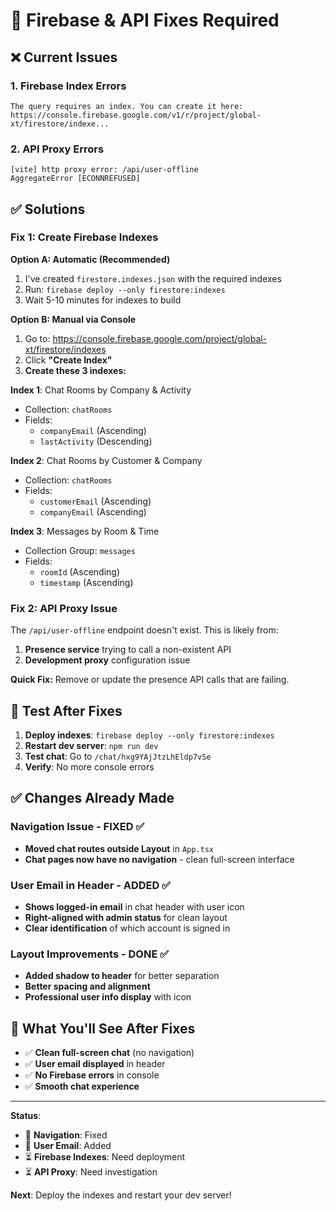 # 🔧 Firebase & API Fixes Required

## ❌ **Current Issues**

### **1. Firebase Index Errors**
```
The query requires an index. You can create it here: https://console.firebase.google.com/v1/r/project/global-xt/firestore/indexe...
```

### **2. API Proxy Errors** 
```
[vite] http proxy error: /api/user-offline
AggregateError [ECONNREFUSED]
```

## ✅ **Solutions**

### **Fix 1: Create Firebase Indexes**

**Option A: Automatic (Recommended)**
1. I've created `firestore.indexes.json` with the required indexes
2. Run: `firebase deploy --only firestore:indexes`
3. Wait 5-10 minutes for indexes to build

**Option B: Manual via Console**
1. Go to: https://console.firebase.google.com/project/global-xt/firestore/indexes
2. Click **"Create Index"** 
3. **Create these 3 indexes:**

**Index 1**: Chat Rooms by Company & Activity
- Collection: `chatRooms`
- Fields: 
  - `companyEmail` (Ascending)
  - `lastActivity` (Descending)

**Index 2**: Chat Rooms by Customer & Company  
- Collection: `chatRooms`
- Fields:
  - `customerEmail` (Ascending) 
  - `companyEmail` (Ascending)

**Index 3**: Messages by Room & Time
- Collection Group: `messages`
- Fields:
  - `roomId` (Ascending)
  - `timestamp` (Ascending)

### **Fix 2: API Proxy Issue**

The `/api/user-offline` endpoint doesn't exist. This is likely from:
1. **Presence service** trying to call a non-existent API
2. **Development proxy** configuration issue

**Quick Fix:**
Remove or update the presence API calls that are failing.

## 🚀 **Test After Fixes**

1. **Deploy indexes**: `firebase deploy --only firestore:indexes`
2. **Restart dev server**: `npm run dev`  
3. **Test chat**: Go to `/chat/hxg9YAjJtzLhEldp7vSe`
4. **Verify**: No more console errors

## ✅ **Changes Already Made**

### **Navigation Issue - FIXED** ✅
- **Moved chat routes outside Layout** in `App.tsx`
- **Chat pages now have no navigation** - clean full-screen interface

### **User Email in Header - ADDED** ✅  
- **Shows logged-in email** in chat header with user icon
- **Right-aligned with admin status** for clean layout
- **Clear identification** of which account is signed in

### **Layout Improvements - DONE** ✅
- **Added shadow to header** for better separation
- **Better spacing and alignment** 
- **Professional user info display** with icon

## 🎯 **What You'll See After Fixes**

- ✅ **Clean full-screen chat** (no navigation)
- ✅ **User email displayed** in header 
- ✅ **No Firebase errors** in console
- ✅ **Smooth chat experience**

---

**Status**: 
- 🔧 **Navigation**: Fixed
- 🔧 **User Email**: Added  
- ⏳ **Firebase Indexes**: Need deployment
- ⏳ **API Proxy**: Need investigation

**Next**: Deploy the indexes and restart your dev server!